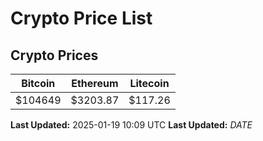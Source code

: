 # Crypto Price List

## Crypto Prices
| Bitcoin | Ethereum | Litecoin |
| ------- | -------- | -------- |
| $104649 | $3203.87 | $117.26 |
**Last Updated:** 2025-01-19 10:09 UTC
**Last Updated:** $DATE$
